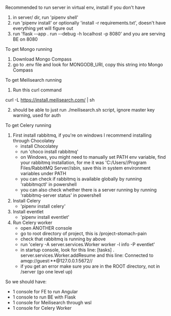 Recommended to run server in virtual env, install if you don't have

1. in server/ dir, run 'pipenv shell'
2. run 'pipenv install' or optionally 'install -r requirements.txt', doesn't have everything yet will figure out
3. run 'flask --app . run --debug -h localhost -p 8080' and you are serving BE on 8080

To get Mongo running

1. Download Mongo Compass
2. go to .env file and look for MONGODB_URI, copy this string into Mongo Compass

To get Meilisearch running

1. Run this curl command

curl -L https://install.meilisearch.com/ | sh

2. should be able to just run ./meilisearch.sh script, ignore master key warning, used for auth

To get Celery running

1. First install rabbitmq, if you're on windows I recommend installing through Chocolatey
   - install Chocolatey
   - run 'choco install rabbitmq'
   - on Windows, you might need to manually set PATH env variable, find your rabbitmq installation, for me
     it was 'C:/Users/<user>/Program Files/RabbitMQ Server/<version>/sbin, save this in system environment variables under PATH
   - you can check if rabbitmq is available globally by running 'rabbitmqctl' in powershell
   - you can also check whether there is a server running by running 'rabbitmq-server status' in powershell
2. Install Celery
   - 'pipenv install celery'
3. Install eventlet
   - 'pipenv install eventlet'
4. Run Celery worker
   - open ANOTHER console
   - go to root directory of project, this is /project-stomach-pain
   - check that rabbitmq is running by above
   - run 'celery -A server.services.Worker worker -l info -P eventlet'
   - in startup console, look for this line: \[tasks\] . server.services.Worker.addResume and this line: Connected to amqp://guest:\*\*@127.0.0.1:5672//
   - if you get an error make sure you are in the ROOT directory, not in /server (go one level up)

So we should have:

- 1 console for FE to run Angular
- 1 console to run BE with Flask
- 1 console for Meilisearch through wsl
- 1 console for Celery Worker
